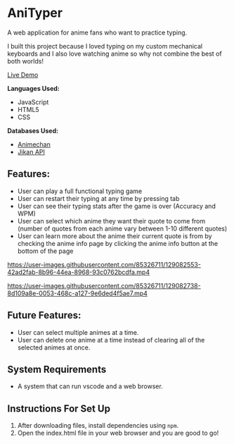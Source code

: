 # AniTyper

A web application for anime fans who want to practice typing.  

I built this project because I loved typing on my custom mechanical keyboards and I also love watching anime so why not combine the best of both worlds!  

[Live Demo](https://anthony-tran2.github.io/AniTyper/)  

**Languages Used:** 
* JavaScript
* HTML5
* CSS  

**Databases Used:**
* [Animechan](https://animechan.vercel.app/)  
* [Jikan API](https://jikan.moe/)  
                
## Features:
* User can play a full functional typing game
* User can restart their typing at any time by pressing tab
* User can see their typing stats after the game is over (Accuracy and WPM)
* User can select which anime they want their quote to come from (number of quotes from each anime vary between 1-10 different quotes)
* User can learn more about the anime their current quote is from by checking the anime info page by clicking the anime info button at the bottom of the page


https://user-images.githubusercontent.com/85326711/129082553-42ad2fab-8b96-44ea-8968-93c0762bcdfa.mp4


https://user-images.githubusercontent.com/85326711/129082738-8d109a8e-0053-468c-a127-9e6ded4f5ae7.mp4


## Future Features:
* User can select multiple animes at a time.  
* User can delete one anime at a time instead of clearing all of the selected animes at once.  
  
## System Requirements
* A system that can run vscode and a web browser.  
  
## Instructions For Set Up
  1. After downloading files, install dependencies using `npm`.
  2. Open the index.html file in your web browser and you are good to go!
  
